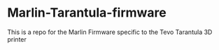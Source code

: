 # Marlin-Tarantula-firmware
This is a repo for the Marlin Firmware specific to the Tevo Tarantula 3D printer

